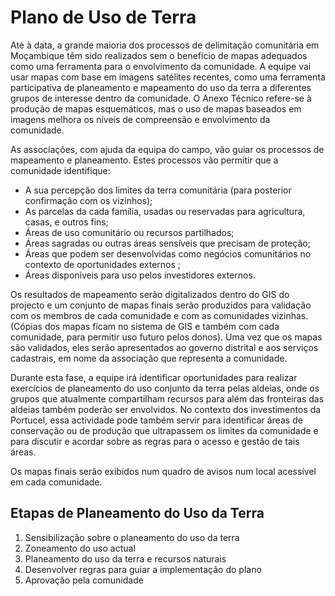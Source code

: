 # Plano de Uso de Terra

Até à data, a grande maioria dos processos de delimitação comunitária em Moçambique têm sido realizados sem o benefício de mapas adequados como uma ferramenta para o envolvimento da comunidade. A equipe vai usar mapas com base em imagens satélites recentes, como uma ferramenta participativa de planeamento e mapeamento do uso da terra a diferentes grupos de interesse dentro da comunidade. O Anexo Técnico refere-se à produção de mapas esquemáticos, mas o uso de mapas baseados em imagens melhora os níveis de compreensão e envolvimento da comunidade.

As associações, com ajuda da equipa do campo, vão guiar os processos de mapeamento e planeamento. Estes processos vão permitir que a comunidade identifique:

* A sua percepção dos limites da terra comunitária \(para posterior confirmação com os vizinhos\);
* As parcelas da cada família, usadas ou reservadas para agricultura, casas, e outros fins;
* Áreas de uso comunitário ou recursos partilhados;
* Áreas sagradas ou outras áreas sensíveis que precisam de proteção;
* Áreas que podem ser desenvolvidas como negócios comunitários no contexto de oportunidades externos ;
* Áreas disponíveis para uso pelos investidores externos.

Os resultados de mapeamento serão digitalizados dentro do GIS do projecto e um conjunto de mapas finais serão produzidos para validação com os membros de cada comunidade e com as comunidades vizinhas. \(Cópias dos mapas ficam no sistema de GIS e também com cada comunidade, para permitir uso futuro pelos donos\). Uma vez que os mapas são validados, eles serão apresentados ao governo distrital e aos serviços cadastrais, em nome da associação que representa a comunidade.

Durante esta fase, a equipe irá identificar oportunidades para realizar exercícios de planeamento do uso conjunto da terra pelas aldeias, onde os grupos que atualmente compartilham recursos para além das fronteiras das aldeias também poderão ser envolvidos. No contexto dos investimentos da Portucel, essa actividade pode também servir para identificar áreas de conservação ou de produção que ultrapassem os limites da comunidade e para discutir e acordar sobre as regras para o acesso e gestão de tais áreas.

Os mapas finais serão exibidos num quadro de avisos num local acessível em cada comunidade.

## Etapas de Planeamento do Uso da Terra

1. Sensibilização sobre o planeamento do uso da terra
2. Zoneamento do uso actual
3. Planeamento do uso da terra e recursos naturais
4. Desenvolver regras para guiar a implementação do plano
5. Aprovação pela comunidade

